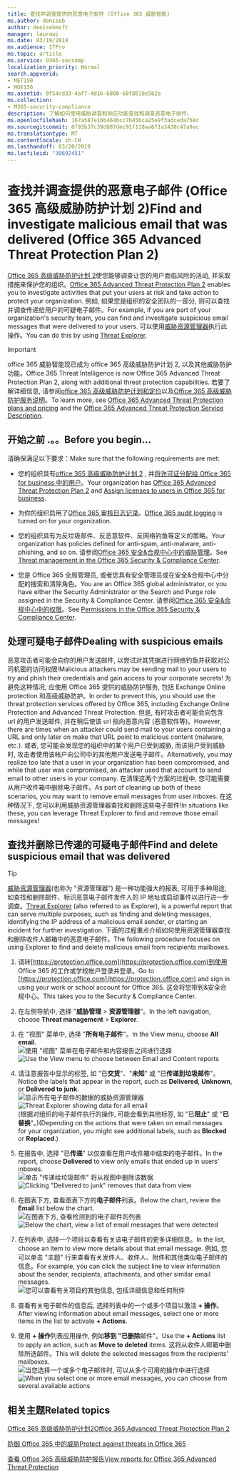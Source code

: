```yaml
---
title: 查找并调查提供的恶意电子邮件 (Office 365 威胁智能)
ms.author: deniseb
author: denisebmsft
manager: laurawi
ms.date: 03/19/2019
ms.audience: ITPro
ms.topic: article
ms.service: O365-seccomp
localization_priority: Normal
search.appverid:
- MET150
- MOE150
ms.assetid: 8f54cd33-4af7-4d1b-b800-68f8818e5b2a
ms.collection:
- M365-security-compliance
description: 了解如何使用威胁调查和响应功能查找和调查恶意电子邮件。
ms.openlocfilehash: 167a587e16b464bcc7b45bca25e9f3adceda758c
ms.sourcegitcommit: 0f93b37c39d807dec91f118aa671a3430c47a9ac
ms.translationtype: MT
ms.contentlocale: zh-CN
ms.lasthandoff: 03/20/2019
ms.locfileid: "30692451"
---
```

# <a name="find-and-investigate-malicious-email-that-was-delivered-office-365-advanced-threat-protection-plan-2"></a><span data-ttu-id="81782-103">查找并调查提供的恶意电子邮件 (Office 365 高级威胁防护计划 2)</span><span class="sxs-lookup"><span data-stu-id="81782-103">Find and investigate malicious email that was delivered (Office 365 Advanced Threat Protection Plan 2)</span></span>

<span data-ttu-id="81782-104">[Office 365 高级威胁防护计划 2](office-365-ti.md)使您能够调查让您的用户面临风险的活动, 并采取措施来保护您的组织。</span><span class="sxs-lookup"><span data-stu-id="81782-104">[Office 365 Advanced Threat Protection Plan 2](office-365-ti.md) enables you to investigate activities that put your users at risk and take action to protect your organization.</span></span> <span data-ttu-id="81782-105">例如, 如果您是组织的安全团队的一部分, 则可以查找并调查传递给用户的可疑电子邮件。</span><span class="sxs-lookup"><span data-stu-id="81782-105">For example, if you are part of your organization's security team, you can find and investigate suspicious email messages that were delivered to your users.</span></span> <span data-ttu-id="81782-106">可以使用[威胁资源管理器](get-started-with-ti.md#threat-explorer)执行此操作。</span><span class="sxs-lookup"><span data-stu-id="81782-106">You can do this by using [Threat Explorer](get-started-with-ti.md#threat-explorer).</span></span>
  
> [!IMPORTANT]
> <span data-ttu-id="81782-107">office 365 威胁智能现已成为 office 365 高级威胁防护计划 2, 以及其他威胁防护功能。</span><span class="sxs-lookup"><span data-stu-id="81782-107">Office 365 Threat Intelligence is now Office 365 Advanced Threat Protection Plan 2, along with additional threat protection capabilities.</span></span> <span data-ttu-id="81782-108">若要了解详细信息, 请参阅[office 365 高级威胁防护计划和定价](https://products.office.com/exchange/advance-threat-protection)以及[Office 365 高级威胁防护服务说明](https://docs.microsoft.com/office365/servicedescriptions/office-365-advanced-threat-protection-service-description)。</span><span class="sxs-lookup"><span data-stu-id="81782-108">To learn more, see [Office 365 Advanced Threat Protection plans and pricing](https://products.office.com/exchange/advance-threat-protection) and the [Office 365 Advanced Threat Protection Service Description](https://docs.microsoft.com/office365/servicedescriptions/office-365-advanced-threat-protection-service-description).</span></span>
  
## <a name="before-you-begin"></a><span data-ttu-id="81782-109">开始之前 .。。</span><span class="sxs-lookup"><span data-stu-id="81782-109">Before you begin...</span></span>

<span data-ttu-id="81782-110">请确保满足以下要求：</span><span class="sxs-lookup"><span data-stu-id="81782-110">Make sure that the following requirements are met:</span></span>
  
- <span data-ttu-id="81782-111">您的组织具有[office 365 高级威胁防护计划 2](office-365-ti.md) , 并[将许可证分配给 Office 365 for business 中的用户](https://support.office.com/article/997596b5-4173-4627-b915-36abac6786dc)。</span><span class="sxs-lookup"><span data-stu-id="81782-111">Your organization has [Office 365 Advanced Threat Protection Plan 2](office-365-ti.md) and [Assign licenses to users in Office 365 for business](https://support.office.com/article/997596b5-4173-4627-b915-36abac6786dc).</span></span>
    
- <span data-ttu-id="81782-112">为你的组织启用了[Office 365 审核日志记录](turn-audit-log-search-on-or-off.md)。</span><span class="sxs-lookup"><span data-stu-id="81782-112">[Office 365 audit logging](turn-audit-log-search-on-or-off.md) is turned on for your organization.</span></span> 
    
- <span data-ttu-id="81782-113">您的组织具有为反垃圾邮件、反恶意软件、反网络钓鱼等定义的策略。</span><span class="sxs-lookup"><span data-stu-id="81782-113">Your organization has policies defined for anti-spam, anti-malware, anti-phishing, and so on.</span></span> <span data-ttu-id="81782-114">请参阅[Office 365 安全&amp;合规中心中的威胁管理](threat-management.md)。</span><span class="sxs-lookup"><span data-stu-id="81782-114">See [Threat management in the Office 365 Security &amp; Compliance Center](threat-management.md).</span></span>
    
- <span data-ttu-id="81782-115">您是 Office 365 全局管理员, 或者您具有安全管理员或在安全&amp;合规中心中分配的搜索和清除角色。</span><span class="sxs-lookup"><span data-stu-id="81782-115">You are an Office 365 global administrator, or you have either the Security Administrator or the Search and Purge role assigned in the Security &amp; Compliance Center.</span></span> <span data-ttu-id="81782-116">请参阅[Office 365 安全&amp;合规中心中的权限](permissions-in-the-security-and-compliance-center.md)。</span><span class="sxs-lookup"><span data-stu-id="81782-116">See [Permissions in the Office 365 Security &amp; Compliance Center](permissions-in-the-security-and-compliance-center.md).</span></span>
    
## <a name="dealing-with-suspicious-emails"></a><span data-ttu-id="81782-117">处理可疑电子邮件</span><span class="sxs-lookup"><span data-stu-id="81782-117">Dealing with suspicious emails</span></span>

<span data-ttu-id="81782-118">恶意攻击者可能会向你的用户发送邮件, 以尝试对其凭据进行网络钓鱼并获取对公司机密的访问权限!</span><span class="sxs-lookup"><span data-stu-id="81782-118">Malicious attackers may be sending mail to your users to try and phish their credentials and gain access to your corporate secrets!</span></span> <span data-ttu-id="81782-119">为避免这种情况, 应使用 Office 365 提供的威胁防护服务, 包括 Exchange Online protection 和高级威胁防护。</span><span class="sxs-lookup"><span data-stu-id="81782-119">In order to prevent this, you should use the threat protection services offered by Office 365, including Exchange Online Protection and Advanced Threat Protection.</span></span> <span data-ttu-id="81782-120">但是, 有时攻击者可能会向包含 url 的用户发送邮件, 并在稍后使该 url 指向恶意内容 (恶意软件等)。</span><span class="sxs-lookup"><span data-stu-id="81782-120">However, there are times when an attacker could send mail to your users containing a URL and only later on make that URL point to malicious content (malware, etc.).</span></span> <span data-ttu-id="81782-121">或者, 您可能会发现您的组织中的某个用户已受到威胁, 而该用户受到威胁时, 攻击者使用该帐户向公司中的其他用户发送电子邮件。</span><span class="sxs-lookup"><span data-stu-id="81782-121">Alternatively, you may realize too late that a user in your organization has been compromised, and while that user was compromised, an attacker used that account to send email to other users in your company.</span></span> <span data-ttu-id="81782-122">在清理这两个方案的过程中, 您可能需要从用户收件箱中删除电子邮件。</span><span class="sxs-lookup"><span data-stu-id="81782-122">As part of cleaning up both of these scenarios, you may want to remove email messages from user inboxes.</span></span> <span data-ttu-id="81782-123">在这种情况下, 您可以利用威胁资源管理器查找和删除这些电子邮件!</span><span class="sxs-lookup"><span data-stu-id="81782-123">In situations like these, you can leverage Threat Explorer to find and remove those email messages!</span></span>
  
## <a name="find-and-delete-suspicious-email-that-was-delivered"></a><span data-ttu-id="81782-124">查找并删除已传递的可疑电子邮件</span><span class="sxs-lookup"><span data-stu-id="81782-124">Find and delete suspicious email that was delivered</span></span>

> [!TIP]
> <span data-ttu-id="81782-125">[威胁资源管理器](get-started-with-ti.md#threat-explorer)(也称为 "资源管理器") 是一种功能强大的报表, 可用于多种用途, 如查找和删除邮件、标识恶意电子邮件发件人的 IP 地址或启动事件以进行进一步调查。</span><span class="sxs-lookup"><span data-stu-id="81782-125">[Threat Explorer](get-started-with-ti.md#threat-explorer) (also referred to as Explorer), is a powerful report that can serve multiple purposes, such as finding and deleting messages, identifying the IP address of a malicious email sender, or starting an incident for further investigation.</span></span> <span data-ttu-id="81782-126">下面的过程重点介绍如何使用资源管理器查找和删除收件人邮箱中的恶意电子邮件。</span><span class="sxs-lookup"><span data-stu-id="81782-126">The following procedure focuses on using Explorer to find and delete malicious email from recipients mailboxes.</span></span> 
  
1. <span data-ttu-id="81782-127">请转[https://protection.office.com](https://protection.office.com)到使用 Office 365 的工作或学校帐户登录并登录。</span><span class="sxs-lookup"><span data-stu-id="81782-127">Go to [https://protection.office.com](https://protection.office.com) and sign in using your work or school account for Office 365.</span></span> <span data-ttu-id="81782-128">这会将您带到&amp;安全合规中心。</span><span class="sxs-lookup"><span data-stu-id="81782-128">This takes you to the Security &amp; Compliance Center.</span></span> 
    
2. <span data-ttu-id="81782-129">在左侧导航中, 选择 "**威胁管理** \> **资源管理器**"。</span><span class="sxs-lookup"><span data-stu-id="81782-129">In the left navigation, choose **Threat management** \> **Explorer**.</span></span>
    
3. <span data-ttu-id="81782-130">在 "视图" 菜单中, 选择 "**所有电子邮件**"。</span><span class="sxs-lookup"><span data-stu-id="81782-130">In the View menu, choose **All email**.</span></span><br/><span data-ttu-id="81782-131">![使用 "视图" 菜单在电子邮件和内容报告之间进行选择](media/d39013ff-93b6-42f6-bee5-628895c251c2.png)</span><span class="sxs-lookup"><span data-stu-id="81782-131">![Use the View menu to choose between Email and Content reports](media/d39013ff-93b6-42f6-bee5-628895c251c2.png)</span></span>
  
4. <span data-ttu-id="81782-132">请注意报告中显示的标签, 如 "已**交货**"、"**未知**" 或 "已**传递到垃圾邮件**"。</span><span class="sxs-lookup"><span data-stu-id="81782-132">Notice the labels that appear in the report, such as **Delivered**, **Unknown**, or **Delivered to junk**.</span></span><br/><span data-ttu-id="81782-133">![显示所有电子邮件的数据的威胁资源管理器](media/208826ed-a85e-446f-b276-b5fdc312fbcb.png)</span><span class="sxs-lookup"><span data-stu-id="81782-133">![Threat Explorer showing data for all email](media/208826ed-a85e-446f-b276-b5fdc312fbcb.png)</span></span><br/><span data-ttu-id="81782-134">(根据对组织的电子邮件执行的操作, 可能会看到其他标签, 如 "已**阻止**" 或 "**已替换**"。)</span><span class="sxs-lookup"><span data-stu-id="81782-134">(Depending on the actions that were taken on email messages for your organization, you might see additional labels, such as **Blocked** or **Replaced**.)</span></span>
    
5. <span data-ttu-id="81782-135">在报告中, 选择 "已**传递**" 以仅查看在用户收件箱中结束的电子邮件。</span><span class="sxs-lookup"><span data-stu-id="81782-135">In the report, choose **Delivered** to view only emails that ended up in users' inboxes.</span></span><br/><span data-ttu-id="81782-136">![单击 "传递给垃圾邮件" 将从视图中删除该数据](media/e6fb2e47-461e-4f6f-8c65-c331bd858758.png)</span><span class="sxs-lookup"><span data-stu-id="81782-136">![Clicking "Delivered to junk" removes that data from view](media/e6fb2e47-461e-4f6f-8c65-c331bd858758.png)</span></span>
  
6. <span data-ttu-id="81782-137">在图表下方, 查看图表下方的**电子邮件**列表。</span><span class="sxs-lookup"><span data-stu-id="81782-137">Below the chart, review the **Email** list below the chart.</span></span><br/><span data-ttu-id="81782-138">![在图表下方, 查看检测到的电子邮件的列表](media/dfb60590-1236-499d-97da-86c68621e2bc.png)</span><span class="sxs-lookup"><span data-stu-id="81782-138">![Below the chart, view a list of email messages that were detected](media/dfb60590-1236-499d-97da-86c68621e2bc.png)</span></span>
  
7. <span data-ttu-id="81782-139">在列表中, 选择一个项目以查看有关该电子邮件的更多详细信息。</span><span class="sxs-lookup"><span data-stu-id="81782-139">In the list, choose an item to view more details about that email message.</span></span> <span data-ttu-id="81782-140">例如, 您可以单击 "主题" 行来查看有关发件人、收件人、附件和其他类似电子邮件的信息。</span><span class="sxs-lookup"><span data-stu-id="81782-140">For example, you can click the subject line to view information about the sender, recipients, attachments, and other similar email messages.</span></span><br/>![您可以查看有关项目的其他信息, 包括详细信息和任何附件](media/5a5707c3-d62a-4610-ae7b-900fff8708b2.png)
  
8. <span data-ttu-id="81782-142">查看有关电子邮件的信息后, 选择列表中的一个或多个项目以激活 **+ 操作**。</span><span class="sxs-lookup"><span data-stu-id="81782-142">After viewing information about email messages, select one or more items in the list to activate **+ Actions**.</span></span>
    
9. <span data-ttu-id="81782-143">使用 **+ 操作**列表应用操作, 例如**移到 "已删除**邮件"。</span><span class="sxs-lookup"><span data-stu-id="81782-143">Use the **+ Actions** list to apply an action, such as **Move to deleted** items.</span></span> <span data-ttu-id="81782-144">这将从收件人邮箱中删除所选邮件。</span><span class="sxs-lookup"><span data-stu-id="81782-144">This will delete the selected messages from the recipients' mailboxes.</span></span><br/><span data-ttu-id="81782-145">![当您选择一个或多个电子邮件时, 可以从多个可用的操作中进行选择](media/ef12e10c-60a7-4f66-8f76-68d77ae26de1.png)</span><span class="sxs-lookup"><span data-stu-id="81782-145">![When you select one or more email messages, you can choose from several available actions](media/ef12e10c-60a7-4f66-8f76-68d77ae26de1.png)</span></span>
  
## <a name="related-topics"></a><span data-ttu-id="81782-146">相关主题</span><span class="sxs-lookup"><span data-stu-id="81782-146">Related topics</span></span>

[<span data-ttu-id="81782-147">Office 365 高级威胁防护计划2</span><span class="sxs-lookup"><span data-stu-id="81782-147">Office 365 Advanced Threat Protection Plan 2</span></span>](office-365-ti.md)
  
[<span data-ttu-id="81782-148">防御 Office 365 中的威胁</span><span class="sxs-lookup"><span data-stu-id="81782-148">Protect against threats in Office 365</span></span>](protect-against-threats.md)
  
[<span data-ttu-id="81782-149">查看 Office 365 高级威胁防护报告</span><span class="sxs-lookup"><span data-stu-id="81782-149">View reports for Office 365 Advanced Threat Protection</span></span>](view-reports-for-atp.md)
  

